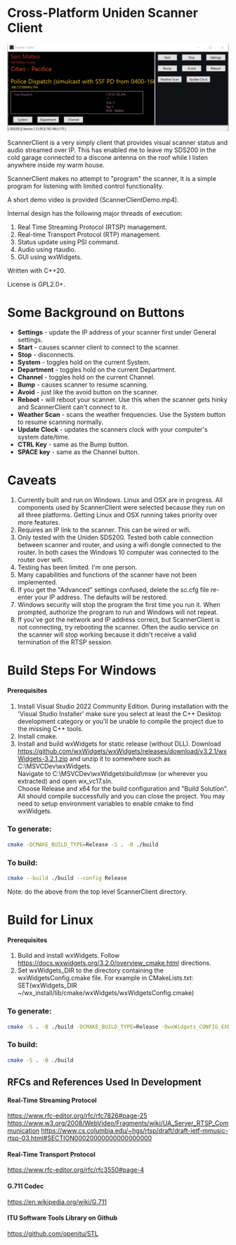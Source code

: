 

# Cross-Platform Uniden Scanner Client

![ScannerClient](ScannerClient.png "ScannerClient")


ScannerClient is a very simply client that provides visual scanner status and audio streamed over IP.  This has enabled me to leave my SDS200 in the cold garage connected to a discone antenna on the roof while I listen anywhere inside my warm house.

ScannerClient makes no attempt to "program" the scanner, it is a simple program for listening with limited control functionality.

A short demo video is provided (ScannerClientDemo.mp4).

Internal design has the following major threads of execution:
1. Real Time Streaming Protocol (RTSP) management.
2. Real-time Transport Protocol (RTP) management.
3. Status update using PSI command.
4. Audio using rtaudio.
5. GUI using wxWidgets.

Written with C++20.

License is GPL2.0+.

# Some Background on Buttons
- **Settings** - update the IP address of your scanner first under General settings.
- **Start** - causes scanner client to connect to the scanner.
- **Stop** - disconnects.
- **System** - toggles hold on the current System.
- **Department** - toggles hold on the current Department.
- **Channel** - toggles hold on the current Channel.
- **Bump** - causes scanner to resume scanning.
- **Avoid** - just like the avoid button on the scanner.
- **Reboot** - will reboot your scanner.  Use this when the scanner gets hinky and ScannerClient can't connect to it.
- **Weather Scan** - scans the weather frequencies.  Use the System button to resume scanning normally.
- **Update Clock** - updates the scanners clock with your computer's system date/time.
- **CTRL Key** - same as the Bump button.
- **SPACE key** - same as the Channel button.




# Caveats
1. Currently built and run on Windows. Linux and OSX are in progress.  All components used by ScannerClient were selected because they run on all three platforms.  Getting Linux and OSX running takes priority over more features.
2. Requires an IP link to the scanner.  This can be wired or wifi.
3. Only tested with the Uniden SDS200.  Tested both cable connection between scanner and router,  and using a wifi dongle connected to the router.  In both cases the Windows 10 computer was connected to the router over wifi.
4.  Testing has been limited.  I'm one person.
5.  Many capabilities and functions of the scanner have not been implemented.
6.  If you get the "Advanced" settings confused, delete the sc.cfg file re-enter your IP address.  The defaults will be restored.
7.  Windows security will stop the program the first time you run it.  When prompted, authorize the program to run and Windows will not repeat.
8. If you've got the network and IP address correct, but ScannerClient is not connecting, try rebooting the scanner.  Often the audio service on the scanner will stop working because it didn't receive a valid termination of the RTSP session.

# Build Steps For Windows

#### Prerequisites
1. Install Visual Studio 2022 Community Edition. During installation with the 'Visual Studio Installer' make sure you select at least the C++ Desktop development category or you'll be unable to compile the project due to the missing C++ tools.
2. Install cmake.
3. Install and build wxWidgets for static release (without DLL).  Download https://github.com/wxWidgets/wxWidgets/releases/download/v3.2.1/wxWidgets-3.2.1.zip and unzip it to somewhere such as C:\MSVCDev\wxWidgets.  
 Navigate to C:\MSVCDev\wxWidgets\build\msw (or wherever you extracted) and open wx_vc17.sln.  
Choose Release and x64 for the build configuration and "Build Solution". All should compile successfully and you can close the project.  You may need to setup environment variables to enable cmake to find wxWidgets.

### To generate:
```bash
cmake -DCMAKE_BUILD_TYPE=Release -S . -B ./build
```
### To build:
```bash
cmake --build ./build --config Release
```
Note: do the above from the top level ScannerClient directory.

# Build for Linux
#### Prerequisites
1. Build and install wxWidgets.  Follow https://docs.wxwidgets.org/3.2.0/overview_cmake.html directions.
2. Set wxWidgets_DIR to the directory containing the wxWidgetsConfig.cmake file.  For example in CMakeLists.txt:
SET(wxWidgets_DIR ~/wx_install/lib/cmake/wxWidgets/wxWidgetsConfig.cmake)
### To generate:
```bash
cmake -S . -B ./build -DCMAKE_BUILD_TYPE=Release -DwxWidgets_CONFIG_EXECUTABLE=~/repos/wxWidgetsBuild/wx-config
```
### To build:
```bash
cmake -S . -B ./build
```

## RFCs and References Used In Development

#### Real-Time Streaming Protocol
https://www.rfc-editor.org/rfc/rfc7826#page-25
https://www.w3.org/2008/WebVideo/Fragments/wiki/UA_Server_RTSP_Communication
https://www.cs.columbia.edu/~hgs/rtsp/draft/draft-ietf-mmusic-rtsp-03.html#SECTION00020000000000000000

#### Real-Time Transport Protocol
https://www.rfc-editor.org/rfc/rfc3550#page-4

#### G.711 Codec
https://en.wikipedia.org/wiki/G.711

#### ITU Software Tools Library on Github
https://github.com/openitu/STL


 